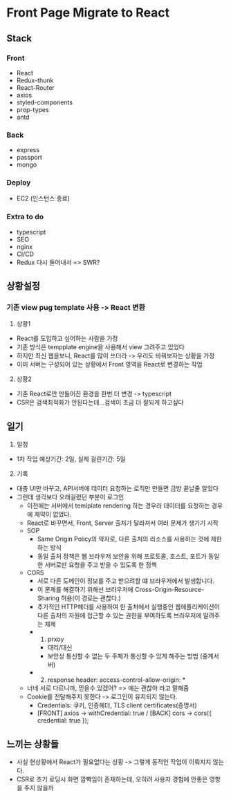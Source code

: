 # Front Page Migrate to React

## Stack

### Front
  - React
  - Redux-thunk
  - React-Router
  - axios
  - styled-components
  - prop-types
  - antd

### Back
  -  express
  -  passport
  -  mongo

### Deploy 
  - EC2 (인스턴스 종료)

### Extra to do
  - typescript
  - SEO
  - nginx 
  - CI/CD
  - Redux 다시 들어내서 => SWR?


## 상황설정

### 기존 view pug template 사용 -> React 변환

1) 상황1
- React를 도입하고 싶어하는 사람을 가정
- 기존 방식은 tempplate engine을 사용해서 view 그려주고 있었다
- 하지만 최신 웹을보니, React를 많이 쓰더라 -> 우리도 바꿔보자는 상황을 가정
- 이미 서버는 구성되어 있는 상황에서 Front 영역을 React로 변경하는 작업

2) 상황2
- 기존 React로만 만들어진 환경을 한번 더 변경 -> typescript
- CSR은 검색최적화가 안된다는데...검색이 조금 더 잘되게 하고싶다


## 일기

1) 일정
- 1차 작업 예상기간: 2일, 실제 걸린기간: 5일

2) 기록
- 대충 UI만 바꾸고, API서버에 데이터 요청하는 로직만 만들면 금방 끝날줄 알았다
- 그런데 생각보다 오래걸렸던 부분이 로그인
  - 이전에는 서버에서 temlplate rendering 하는 경우라 데이터를 요청하는 경우에 제약이 없었다.
  - React로 바꾸면서, Front, Server 출처가 달라져서 여러 문제가 생기기 시작
  - SOP
    -  Same Origin Policy의 약자로, 다른 출처의 리소스를 사용하는 것에 제한하는 방식
    -  동일 출처 정책은 웹 브라우저 보안을 위해 프로토콜, 호스트, 포트가 동일한 서버로만 요청을 주고 받을 수 있도록 한 정책
  - CORS
    - 서로 다른 도메인이 정보를 주고 받으려할 떄 브라우저에서 발생합니다.
    - 이 문제를 해결하기 위해선 브라우저에 Cross-Origin-Resource-Sharing 허용(이 경로는 괜찮다.)
    - 추가적인 HTTP헤더를 사용하여 한 출처에서 실행중인 웹애플리케이션이 다른 출처의 자원에 접근할 수 있는 권한을 부여하도록 브라우저에 알려주는 체제
    - 1. prxoy
      - 대리/대신 
      - 보안상 통신할 수 없는 두 주체가 통신할 수 있게 해주는 방법 (중계서버)
    - 2. response header: access-control-allow-origin: * 
  - 너네 서로 다르니까, 믿을수 있겠어? => 얘는 괜찮아 라고 말해줌
  - Cookie를 전달해주지 못한다 -> 로그인이 유지되지 않는다.
    - Credentials: 쿠키, 인증헤더, TLS client certificates(증명서)
    - [FRONT] axios -> withCredential: true / [BACK] cors -> cors({ credential: true });

## 느끼는 상황들

- 사실 현상황에서 React가 필요없다는 상황 -> 그렇게 동적인 작업이 이뤄지지 않는다.
- CSR로 초기 로딩시 화면 깜빡임이 존재하는데, 오히려 사용자 경험에 안좋은 영향을 주지 않을까


